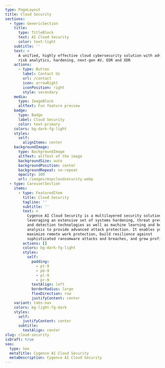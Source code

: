 ```yaml
---
type: PageLayout
title: Cloud Security
sections:
  - type: GenericSection
    title:
      type: TitleBlock
      text: AI Cloud Security
      color: text-light
    subtitle: ''
    text: >
      A unified, highly effective cloud cybersecurity solution with advanced
      risk analytics, hardening, next-gen AV, EDR and XDR
    actions:
      - type: Button
        label: Contact Us
        url: /contact
        icon: arrowRight
        iconPosition: right
        style: secondary
    media:
      type: ImageBlock
      altText: Fun feature preview
    badge:
      type: Badge
      label: Cloud Security
      color: text-primary
    colors: bg-dark-fg-light
    styles:
      self:
        alignItems: center
    backgroundImage:
      type: BackgroundImage
      altText: altText of the image
      backgroundSize: auto
      backgroundPosition: center
      backgroundRepeat: no-repeat
      opacity: 100
      url: /images/mspcloudsecurity.webp
  - type: CarouselSection
    items:
      - type: FeaturedItem
        title: Cloud Security
        tagline: ''
        subtitle: ''
        text: >
          Cygence AI Cloud Security is a multilayered security solution
          leveraging an extensive set of systems hardening, threat prevention
          and detection technologies as well as machine learning and behavioral
          analysis to provide advanced attack protection. It enables you to
          maximize remote work protection, build resilience against
          sophisticated ransomware attacks and breaches, and grow profits.
        actions: []
        colors: bg-dark-fg-light
        styles:
          self:
            padding:
              - pt-9
              - pb-9
              - pl-9
              - pr-9
            textAlign: left
            borderRadius: large
            flexDirection: row
            justifyContent: center
    variant: tabs-nav
    colors: bg-light-fg-dark
    styles:
      self:
        justifyContent: center
      subtitle:
        textAlign: center
slug: cloud-security
isDraft: true
seo:
  type: Seo
  metaTitle: Cygence AI Cloud Security
  metaDescription: Cygence AI Cloud Security
---
```

